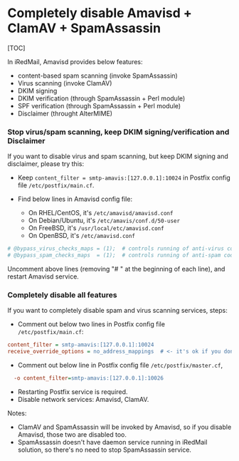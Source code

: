 # Completely disable Amavisd + ClamAV + SpamAssassin

[TOC]

In iRedMail, Amavisd provides below features:

* content-based spam scanning (invoke SpamAssassin)
* Virus scanning (invoke ClamAV)
* DKIM signing
* DKIM verification (through SpamAssassin + Perl module)
* SPF verification (through SpamAssassin + Perl module)
* Disclaimer (throught AlterMIME)

### Stop virus/spam scanning, keep DKIM signing/verification and Disclaimer

If you want to disable virus and spam scanning, but keep DKIM signing and disclaimer, please try this:

* Keep `content_filter = smtp-amavis:[127.0.0.1]:10024` in Postfix config file `/etc/postfix/main.cf`.

* Find below lines in Amavisd config file:
    - On RHEL/CentOS, it's `/etc/amavisd/amavisd.conf`
    - On Debian/Ubuntu, it's `/etc/amavis/conf.d/50-user`
    - On FreeBSD, it's `/usr/local/etc/amavisd.conf`
    - On OpenBSD, it's `/etc/amavisd.conf`

```perl
# @bypass_virus_checks_maps = (1);  # controls running of anti-virus code
# @bypass_spam_checks_maps  = (1);  # controls running of anti-spam code
```

Uncomment above lines (removing "# " at the beginning of each line), and restart Amavisd service.

### Completely disable all features

If you want to completely disable spam and virus scanning services, steps:

* Comment out below two lines in Postfix config file `/etc/postfix/main.cf`:

```cfg
content_filter = smtp-amavis:[127.0.0.1]:10024
receive_override_options = no_address_mappings  # <- it's ok if you don't have this line
```

* Comment out below line in Postfix config file `/etc/postfix/master.cf`,

```cfg
  -o content_filter=smtp-amavis:[127.0.0.1]:10026
```

* Restarting Postfix service is required.
* Disable network services: Amavisd, ClamAV.

Notes:

* ClamAV and SpamAssassin will be invoked by Amavisd, so if you disable Amavisd, those two are disabled too.
* SpamAssassin doesn't have daemon service running in iRedMail solution, so there's no need to stop SpamAssassin service.
